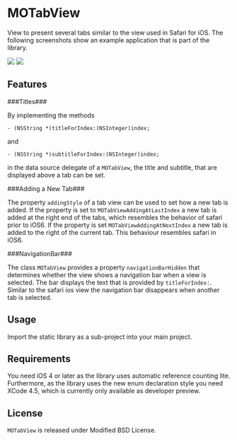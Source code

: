 MOTabView
=========

View to present several tabs similar to the view used in Safari for
iOS. The following screenshots show an example application that is
part of the library.

![](https://github.com/plancalculus/MOTabView/raw/master/Screenshots/MOTabViewExample1.png)
![](https://github.com/plancalculus/MOTabView/raw/master/Screenshots/MOTabViewExample2.png)


Features
--------

###Titles###

By implementing the methods

    - (NSString *)titleForIndex:(NSInteger)index;

and

    - (NSString *)subtitleForIndex:(NSInteger)index;

in the data source delegate of a `MOTabView`, the title and subtitle,
that are displayed above a tab can be set.

###Adding a New Tab###

The property `addingStyle` of a tab view can be used to set how a new
tab is added. If the property is set to `MOTabViewAddingAtLastIndex` a
new tab is added at the right end of the tabs, which resembles the
behavior of safari prior to iOS6. If the property is set
`MOTabViewAddingAtNextIndex` a new tab is added to the right of the
current tab. This behaviour resembles safari in iOS6.

###NavigationBar###

The class `MOTabView` provides a property `navigationBarHidden` that
determines whether the view shows a navigation bar when a view is
selected. The bar displays the text that is provided by
`titleForIndex:`. Similar to the safari ios view the navigation bar
disappears when another tab is selected.


Usage
-----

Import the static library as a sub-project into your main project.


Requirements
------------

You need iOS 4 or later as the library uses automatic reference
counting lite. Furthermore, as the library uses the new enum
declaration style you need XCode 4.5, which is currently only
available as developer preview.


License
-------

`MOTabView` is released under Modified BSD License.
